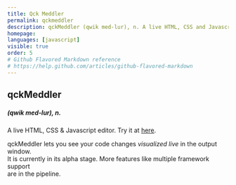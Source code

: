 ```yaml
---
title: Qck Meddler
permalink: qckmeddler
description: qckMeddler (qwik med-lur), n. A live HTML, CSS and Javascript editor.
homepage: 
languages: [javascript]
visible: true
order: 5
# Github Flavored Markdown reference
# https://help.github.com/articles/github-flavored-markdown
---
```



qckMeddler 
----------
##### (qwik med-lur), *n.*  

A live HTML, CSS & Javascript editor.
 Try it at [here](http://experiments.muditameta.com/qckmeddler/ "qckMeddler"). 
   
qckMeddler lets you see your code changes *visualized live* in the output window.  
It is currently in its alpha stage. More features like multiple framework support  
are in the pipeline.

